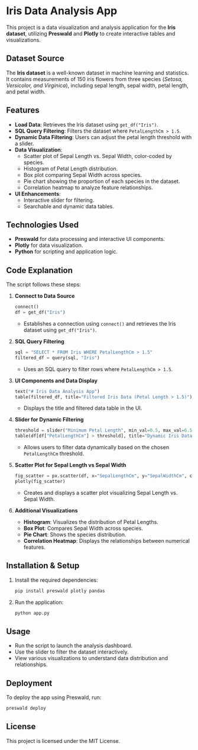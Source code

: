 # Iris Data Analysis App

This project is a data visualization and analysis application for the **Iris dataset**, utilizing **Preswald** and **Plotly** to create interactive tables and visualizations.

## Dataset Source
The **Iris dataset** is a well-known dataset in machine learning and statistics. It contains measurements of 150 iris flowers from three species (*Setosa, Versicolor, and Virginica*), including sepal length, sepal width, petal length, and petal width.

## Features

- **Load Data**: Retrieves the Iris dataset using `get_df("Iris")`.
- **SQL Query Filtering**: Filters the dataset where `PetalLengthCm > 1.5`.
- **Dynamic Data Filtering**: Users can adjust the petal length threshold with a slider.
- **Data Visualization**:
  - Scatter plot of Sepal Length vs. Sepal Width, color-coded by species.
  - Histogram of Petal Length distribution.
  - Box plot comparing Sepal Width across species.
  - Pie chart showing the proportion of each species in the dataset.
  - Correlation heatmap to analyze feature relationships.
- **UI Enhancements**:
  - Interactive slider for filtering.
  - Searchable and dynamic data tables.

## Technologies Used
- **Preswald** for data processing and interactive UI components.
- **Plotly** for data visualization.
- **Python** for scripting and application logic.

## Code Explanation
The script follows these steps:

1. **Connect to Data Source**
   ```python
   connect()
   df = get_df("Iris")
   ```
   - Establishes a connection using `connect()` and retrieves the Iris dataset using `get_df("Iris")`.

2. **SQL Query Filtering**
   ```python
   sql = "SELECT * FROM Iris WHERE PetalLengthCm > 1.5"
   filtered_df = query(sql, "Iris")
   ```
   - Uses an SQL query to filter rows where `PetalLengthCm > 1.5`.

3. **UI Components and Data Display**
   ```python
   text("# Iris Data Analysis App")
   table(filtered_df, title="Filtered Iris Data (Petal Length > 1.5)")
   ```
   - Displays the title and filtered data table in the UI.

4. **Slider for Dynamic Filtering**
   ```python
   threshold = slider("Minimum Petal Length", min_val=0.5, max_val=6.5, default=1.5)
   table(df[df["PetalLengthCm"] > threshold], title="Dynamic Iris Data View")
   ```
   - Allows users to filter data dynamically based on the chosen `PetalLengthCm` threshold.

5. **Scatter Plot for Sepal Length vs Sepal Width**
   ```python
   fig_scatter = px.scatter(df, x="SepalLengthCm", y="SepalWidthCm", color="Species")
   plotly(fig_scatter)
   ```
   - Creates and displays a scatter plot visualizing Sepal Length vs. Sepal Width.

6. **Additional Visualizations**
   - **Histogram**: Visualizes the distribution of Petal Lengths.
   - **Box Plot**: Compares Sepal Width across species.
   - **Pie Chart**: Shows the species distribution.
   - **Correlation Heatmap**: Displays the relationships between numerical features.

## Installation & Setup

1. Install the required dependencies:
   ```bash
   pip install preswald plotly pandas
   ```

2. Run the application:
   ```python
   python app.py
   ```

## Usage
- Run the script to launch the analysis dashboard.
- Use the slider to filter the dataset interactively.
- View various visualizations to understand data distribution and relationships.

## Deployment
To deploy the app using Preswald, run:
```bash
preswald deploy
```

## License
This project is licensed under the MIT License.

